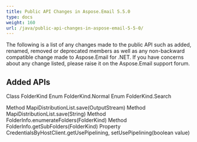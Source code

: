 ```yaml
---
title: Public API Changes in Aspose.Email 5.5.0
type: docs
weight: 160
url: /java/public-api-changes-in-aspose-email-5-5-0/
---
```


The following is a list of any changes made to the public API such as added, renamed, removed or deprecated members as well as any non-backward compatible change made to Aspose.Email for .NET. If you have concerns about any change listed, please raise it on the Aspose.Email support forum.
## **Added APIs**
Class FolderKind
Enum FolderKind.Normal
Enum FolderKind.Search

Method MapiDistributionList.save(OutputStream)
Method MapiDistributionList.save(String)
Method FolderInfo.enumerateFolders(FolderKind)
Method FolderInfo.getSubFolders(FolderKind)
Property CredentialsByHostClient.getUsePipelining, setUsePipelining(boolean value)
